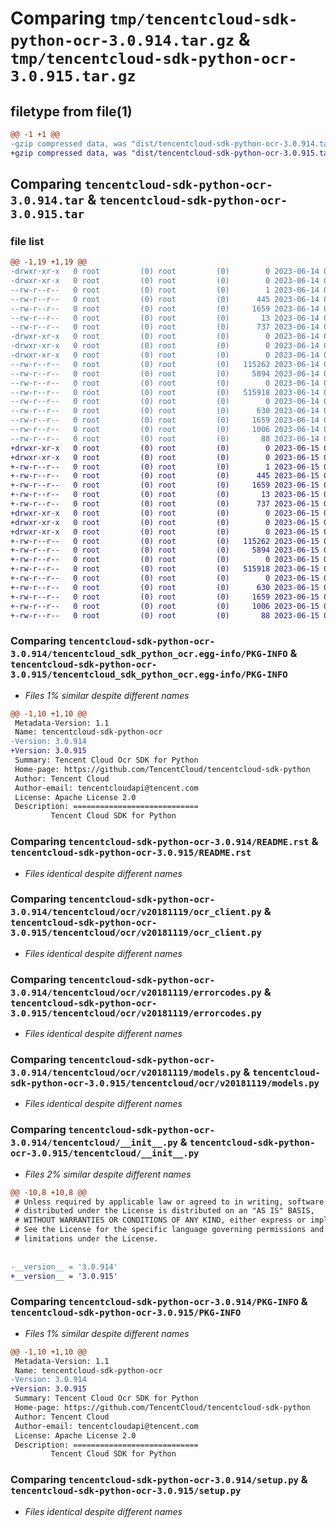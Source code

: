 # Comparing `tmp/tencentcloud-sdk-python-ocr-3.0.914.tar.gz` & `tmp/tencentcloud-sdk-python-ocr-3.0.915.tar.gz`

## filetype from file(1)

```diff
@@ -1 +1 @@
-gzip compressed data, was "dist/tencentcloud-sdk-python-ocr-3.0.914.tar", last modified: Wed Jun 14 00:31:16 2023, max compression
+gzip compressed data, was "dist/tencentcloud-sdk-python-ocr-3.0.915.tar", last modified: Thu Jun 15 00:30:29 2023, max compression
```

## Comparing `tencentcloud-sdk-python-ocr-3.0.914.tar` & `tencentcloud-sdk-python-ocr-3.0.915.tar`

### file list

```diff
@@ -1,19 +1,19 @@
-drwxr-xr-x   0 root         (0) root         (0)        0 2023-06-14 00:31:16.000000 tencentcloud-sdk-python-ocr-3.0.914/
-drwxr-xr-x   0 root         (0) root         (0)        0 2023-06-14 00:31:16.000000 tencentcloud-sdk-python-ocr-3.0.914/tencentcloud_sdk_python_ocr.egg-info/
--rw-r--r--   0 root         (0) root         (0)        1 2023-06-14 00:31:16.000000 tencentcloud-sdk-python-ocr-3.0.914/tencentcloud_sdk_python_ocr.egg-info/dependency_links.txt
--rw-r--r--   0 root         (0) root         (0)      445 2023-06-14 00:31:16.000000 tencentcloud-sdk-python-ocr-3.0.914/tencentcloud_sdk_python_ocr.egg-info/SOURCES.txt
--rw-r--r--   0 root         (0) root         (0)     1659 2023-06-14 00:31:16.000000 tencentcloud-sdk-python-ocr-3.0.914/tencentcloud_sdk_python_ocr.egg-info/PKG-INFO
--rw-r--r--   0 root         (0) root         (0)       13 2023-06-14 00:31:16.000000 tencentcloud-sdk-python-ocr-3.0.914/tencentcloud_sdk_python_ocr.egg-info/top_level.txt
--rw-r--r--   0 root         (0) root         (0)      737 2023-06-14 00:31:16.000000 tencentcloud-sdk-python-ocr-3.0.914/README.rst
-drwxr-xr-x   0 root         (0) root         (0)        0 2023-06-14 00:31:16.000000 tencentcloud-sdk-python-ocr-3.0.914/tencentcloud/
-drwxr-xr-x   0 root         (0) root         (0)        0 2023-06-14 00:31:16.000000 tencentcloud-sdk-python-ocr-3.0.914/tencentcloud/ocr/
-drwxr-xr-x   0 root         (0) root         (0)        0 2023-06-14 00:31:16.000000 tencentcloud-sdk-python-ocr-3.0.914/tencentcloud/ocr/v20181119/
--rw-r--r--   0 root         (0) root         (0)   115262 2023-06-14 00:31:16.000000 tencentcloud-sdk-python-ocr-3.0.914/tencentcloud/ocr/v20181119/ocr_client.py
--rw-r--r--   0 root         (0) root         (0)     5894 2023-06-14 00:31:16.000000 tencentcloud-sdk-python-ocr-3.0.914/tencentcloud/ocr/v20181119/errorcodes.py
--rw-r--r--   0 root         (0) root         (0)        0 2023-06-14 00:31:16.000000 tencentcloud-sdk-python-ocr-3.0.914/tencentcloud/ocr/v20181119/__init__.py
--rw-r--r--   0 root         (0) root         (0)   515918 2023-06-14 00:31:16.000000 tencentcloud-sdk-python-ocr-3.0.914/tencentcloud/ocr/v20181119/models.py
--rw-r--r--   0 root         (0) root         (0)        0 2023-06-14 00:31:16.000000 tencentcloud-sdk-python-ocr-3.0.914/tencentcloud/ocr/__init__.py
--rw-r--r--   0 root         (0) root         (0)      630 2023-06-14 00:31:16.000000 tencentcloud-sdk-python-ocr-3.0.914/tencentcloud/__init__.py
--rw-r--r--   0 root         (0) root         (0)     1659 2023-06-14 00:31:16.000000 tencentcloud-sdk-python-ocr-3.0.914/PKG-INFO
--rw-r--r--   0 root         (0) root         (0)     1006 2023-06-14 00:31:16.000000 tencentcloud-sdk-python-ocr-3.0.914/setup.py
--rw-r--r--   0 root         (0) root         (0)       88 2023-06-14 00:31:16.000000 tencentcloud-sdk-python-ocr-3.0.914/setup.cfg
+drwxr-xr-x   0 root         (0) root         (0)        0 2023-06-15 00:30:29.000000 tencentcloud-sdk-python-ocr-3.0.915/
+drwxr-xr-x   0 root         (0) root         (0)        0 2023-06-15 00:30:29.000000 tencentcloud-sdk-python-ocr-3.0.915/tencentcloud_sdk_python_ocr.egg-info/
+-rw-r--r--   0 root         (0) root         (0)        1 2023-06-15 00:30:29.000000 tencentcloud-sdk-python-ocr-3.0.915/tencentcloud_sdk_python_ocr.egg-info/dependency_links.txt
+-rw-r--r--   0 root         (0) root         (0)      445 2023-06-15 00:30:29.000000 tencentcloud-sdk-python-ocr-3.0.915/tencentcloud_sdk_python_ocr.egg-info/SOURCES.txt
+-rw-r--r--   0 root         (0) root         (0)     1659 2023-06-15 00:30:29.000000 tencentcloud-sdk-python-ocr-3.0.915/tencentcloud_sdk_python_ocr.egg-info/PKG-INFO
+-rw-r--r--   0 root         (0) root         (0)       13 2023-06-15 00:30:29.000000 tencentcloud-sdk-python-ocr-3.0.915/tencentcloud_sdk_python_ocr.egg-info/top_level.txt
+-rw-r--r--   0 root         (0) root         (0)      737 2023-06-15 00:30:29.000000 tencentcloud-sdk-python-ocr-3.0.915/README.rst
+drwxr-xr-x   0 root         (0) root         (0)        0 2023-06-15 00:30:29.000000 tencentcloud-sdk-python-ocr-3.0.915/tencentcloud/
+drwxr-xr-x   0 root         (0) root         (0)        0 2023-06-15 00:30:29.000000 tencentcloud-sdk-python-ocr-3.0.915/tencentcloud/ocr/
+drwxr-xr-x   0 root         (0) root         (0)        0 2023-06-15 00:30:29.000000 tencentcloud-sdk-python-ocr-3.0.915/tencentcloud/ocr/v20181119/
+-rw-r--r--   0 root         (0) root         (0)   115262 2023-06-15 00:30:29.000000 tencentcloud-sdk-python-ocr-3.0.915/tencentcloud/ocr/v20181119/ocr_client.py
+-rw-r--r--   0 root         (0) root         (0)     5894 2023-06-15 00:30:29.000000 tencentcloud-sdk-python-ocr-3.0.915/tencentcloud/ocr/v20181119/errorcodes.py
+-rw-r--r--   0 root         (0) root         (0)        0 2023-06-15 00:30:29.000000 tencentcloud-sdk-python-ocr-3.0.915/tencentcloud/ocr/v20181119/__init__.py
+-rw-r--r--   0 root         (0) root         (0)   515918 2023-06-15 00:30:29.000000 tencentcloud-sdk-python-ocr-3.0.915/tencentcloud/ocr/v20181119/models.py
+-rw-r--r--   0 root         (0) root         (0)        0 2023-06-15 00:30:29.000000 tencentcloud-sdk-python-ocr-3.0.915/tencentcloud/ocr/__init__.py
+-rw-r--r--   0 root         (0) root         (0)      630 2023-06-15 00:30:29.000000 tencentcloud-sdk-python-ocr-3.0.915/tencentcloud/__init__.py
+-rw-r--r--   0 root         (0) root         (0)     1659 2023-06-15 00:30:29.000000 tencentcloud-sdk-python-ocr-3.0.915/PKG-INFO
+-rw-r--r--   0 root         (0) root         (0)     1006 2023-06-15 00:30:29.000000 tencentcloud-sdk-python-ocr-3.0.915/setup.py
+-rw-r--r--   0 root         (0) root         (0)       88 2023-06-15 00:30:29.000000 tencentcloud-sdk-python-ocr-3.0.915/setup.cfg
```

### Comparing `tencentcloud-sdk-python-ocr-3.0.914/tencentcloud_sdk_python_ocr.egg-info/PKG-INFO` & `tencentcloud-sdk-python-ocr-3.0.915/tencentcloud_sdk_python_ocr.egg-info/PKG-INFO`

 * *Files 1% similar despite different names*

```diff
@@ -1,10 +1,10 @@
 Metadata-Version: 1.1
 Name: tencentcloud-sdk-python-ocr
-Version: 3.0.914
+Version: 3.0.915
 Summary: Tencent Cloud Ocr SDK for Python
 Home-page: https://github.com/TencentCloud/tencentcloud-sdk-python
 Author: Tencent Cloud
 Author-email: tencentcloudapi@tencent.com
 License: Apache License 2.0
 Description: ============================
         Tencent Cloud SDK for Python
```

### Comparing `tencentcloud-sdk-python-ocr-3.0.914/README.rst` & `tencentcloud-sdk-python-ocr-3.0.915/README.rst`

 * *Files identical despite different names*

### Comparing `tencentcloud-sdk-python-ocr-3.0.914/tencentcloud/ocr/v20181119/ocr_client.py` & `tencentcloud-sdk-python-ocr-3.0.915/tencentcloud/ocr/v20181119/ocr_client.py`

 * *Files identical despite different names*

### Comparing `tencentcloud-sdk-python-ocr-3.0.914/tencentcloud/ocr/v20181119/errorcodes.py` & `tencentcloud-sdk-python-ocr-3.0.915/tencentcloud/ocr/v20181119/errorcodes.py`

 * *Files identical despite different names*

### Comparing `tencentcloud-sdk-python-ocr-3.0.914/tencentcloud/ocr/v20181119/models.py` & `tencentcloud-sdk-python-ocr-3.0.915/tencentcloud/ocr/v20181119/models.py`

 * *Files identical despite different names*

### Comparing `tencentcloud-sdk-python-ocr-3.0.914/tencentcloud/__init__.py` & `tencentcloud-sdk-python-ocr-3.0.915/tencentcloud/__init__.py`

 * *Files 2% similar despite different names*

```diff
@@ -10,8 +10,8 @@
 # Unless required by applicable law or agreed to in writing, software
 # distributed under the License is distributed on an "AS IS" BASIS,
 # WITHOUT WARRANTIES OR CONDITIONS OF ANY KIND, either express or implied.
 # See the License for the specific language governing permissions and
 # limitations under the License.
 
 
-__version__ = '3.0.914'
+__version__ = '3.0.915'
```

### Comparing `tencentcloud-sdk-python-ocr-3.0.914/PKG-INFO` & `tencentcloud-sdk-python-ocr-3.0.915/PKG-INFO`

 * *Files 1% similar despite different names*

```diff
@@ -1,10 +1,10 @@
 Metadata-Version: 1.1
 Name: tencentcloud-sdk-python-ocr
-Version: 3.0.914
+Version: 3.0.915
 Summary: Tencent Cloud Ocr SDK for Python
 Home-page: https://github.com/TencentCloud/tencentcloud-sdk-python
 Author: Tencent Cloud
 Author-email: tencentcloudapi@tencent.com
 License: Apache License 2.0
 Description: ============================
         Tencent Cloud SDK for Python
```

### Comparing `tencentcloud-sdk-python-ocr-3.0.914/setup.py` & `tencentcloud-sdk-python-ocr-3.0.915/setup.py`

 * *Files identical despite different names*

